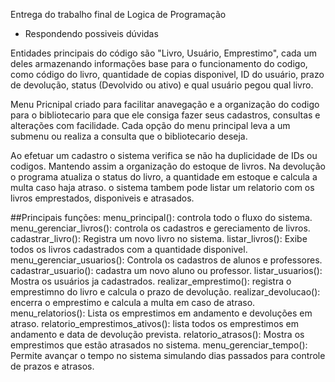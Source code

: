 Entrega do trabalho final de Logica de Programação

- Respondendo possiveis dúvidas

Entidades principais do código são "Livro, Usuário, Emprestimo", cada um deles armazenando informações base para o funcionamento do codigo, como código do livro, quantidade de copias disponivel, ID do usuário, prazo de devolução, status (Devolvido ou ativo) e qual usuário pegou qual livro.

Menu Pricnipal criado para facilitar anavegação e a organização do codigo para o bibliotecario para que ele consiga fazer seus cadastros, consultas e alterações com facilidade.
Cada opção do menu principal leva a um submenu ou realiza a consulta que o bibliotecario deseja.

Ao efetuar um cadastro o sistema verifica se não ha duplicidade de IDs ou codigos. Mantendo assim a organização do estoque de livros.
Na devolução o programa atualiza o status do livro, a quantidade em estoque e calcula a multa caso haja atraso.
o sistema tambem pode listar um relatorio com os livros emprestados, disponiveis e atrasados.

##Principais funções: 
menu_principal(): controla todo o fluxo do sistema.
menu_gerenciar_livros(): controla os cadastros e gereciamento de livros.
cadastrar_livro(): Registra um novo livro no sistema.
listar_livros(): Exibe todos os livros cadastrados com a quantidade disponivel.
menu_gerenciar_usuarios(): Controla os cadastros de alunos e professores.
cadastrar_usuario(): cadastra um novo aluno ou professor.
listar_usuarios(): Mostra os usuários ja cadastrados.
realizar_emprestimo(): registra o emprestimno do livro e calcula o prazo de devolução.
realizar_devolucao(): encerra o emprestimo e calcula a multa em caso de atraso.
menu_relatorios(): Lista os emprestimos em andamento e devoluções em atraso.
relatorio_emprestimos_ativos(): lista todos os emprestimos em andamento e data de devolução prevista.
relatorio_atrasos(): Mostra os emprestimos que estão atrasados no sistema.
menu_gerenciar_tempo(): Permite avançar o tempo no sistema simulando dias passados para controle de prazos e atrasos.
